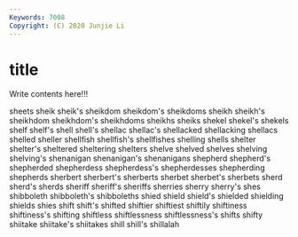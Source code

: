 ```yaml
---
Keywords: 7008
Copyright: (C) 2020 Junjie Li
---
```


# title

Write contents here!!!

sheets 
sheik
sheik's 
sheikdom 
sheikdom's 
sheikdoms 
sheikh 
sheikh's 
sheikhdom 
sheikhdom's 
sheikhdoms 
sheikhs
sheiks 
shekel 
shekel's 
shekels 
shelf 
shelf's 
shell 
shell's 
shellac 
shellac's
shellacked 
shellacking 
shellacs 
shelled 
sheller 
shellfish 
shellfish's 
shellfishes 
shelling 
shells
shelter 
shelter's 
sheltered 
sheltering 
shelters 
shelve 
shelved 
shelves 
shelving 
shelving's
shenanigan 
shenanigan's 
shenanigans 
shepherd 
shepherd's 
shepherded 
shepherdess 
shepherdess's 
shepherdesses 
shepherding
shepherds 
sherbert 
sherbert's 
sherberts 
sherbet 
sherbet's 
sherbets 
sherd 
sherd's 
sherds
sheriff 
sheriff's 
sheriffs 
sherries 
sherry 
sherry's 
shes 
shibboleth 
shibboleth's 
shibboleths
shied 
shield 
shield's 
shielded 
shielding 
shields 
shies 
shift 
shift's 
shifted
shiftier 
shiftiest 
shiftily 
shiftiness 
shiftiness's 
shifting 
shiftless 
shiftlessness 
shiftlessness's 
shifts
shifty 
shiitake 
shiitake's 
shiitakes 
shill 
shill's 
shillalah 
